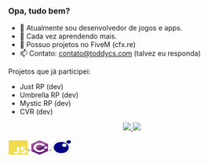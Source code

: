 ### Opa, tudo bem?


- 🔭 Atualmente sou desenvolvedor de jogos e apps.
- 🌱 Cada vez aprendendo mais.
- 👯 Possuo projetos no FiveM (cfx.re)
- 📫 Contato: contato@toddycs.com (talvez eu responda)


Projetos que já participei:

- Just RP (dev)
- Umbrella RP (dev)
- Mystic RP (dev)
- CVR (dev)


<div align="center">
  <a href="https://github.com/toddycs">
  <img height="180em" src="https://github-readme-stats.vercel.app/api?username=toddycs&show_icons=true&theme=dark&include_all_commits=true&count_private=true"/>
  <img height="180em" src="https://github-readme-stats.vercel.app/api/top-langs/?username=toddycs&layout=compact&langs_count=7&theme=dark"/>
</div>

<div style="display: inline_block"><br>
  <img align="center" alt="JavascriptIcon" height="30" width="40" src="https://raw.githubusercontent.com/devicons/devicon/master/icons/javascript/javascript-plain.svg">
  <img align="center" alt="CsharpIcon" height="30" width="40" src="https://raw.githubusercontent.com/devicons/devicon/master/icons/csharp/csharp-original.svg">
  <img align="center" alt="LuaIcon" height="30" width="40" src="https://raw.githubusercontent.com/devicons/devicon/master/icons/lua/lua-original.svg">
</div>
